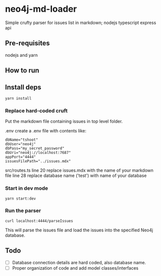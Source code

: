 # neo4j-md-loader

Simple crufty parser for issues list in markdown; nodejs typescript express api

## Pre-requisites

nodejs and yarn

## How to run

## Install deps

```
yarn install
```

### Replace hard-coded cruft

Put the markdown file containing issues in top level folder.

.env
create a .env file with contents like:

```
dbName="tshoot"
dbUser="neo4j"
dbPass="my_secret_password"
dbUri="neo4j://localhost:7687"
appPort="4444"
issuesFilePath="../issues.mdx"
```

src/routes.ts
line 20 replace issues.mdx with the name of your markdown file
line 28 replace database name ('test') with name of your database

### Start in dev mode

```
yarn start:dev
```

### Run the parser

```
curl localhost:4444/parseIssues
```

This will parse the issues file and load the issues into the specified Neo4j database.

## Todo

- [ ] Database connection details are hard coded, also database name.
- [ ] Proper organization of code and add model classes/interfaces
